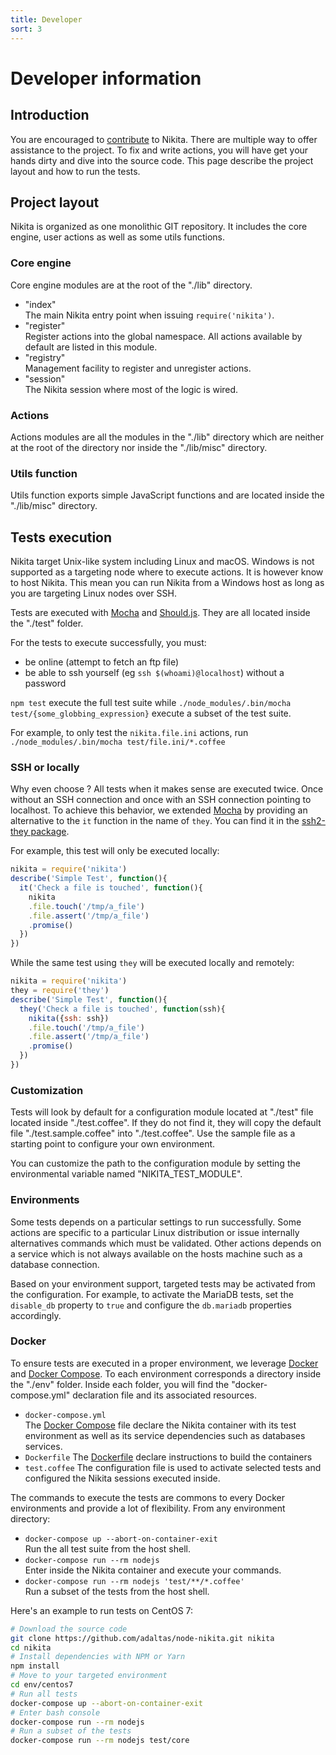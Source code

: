 ```yaml
---
title: Developer
sort: 3
---
```


# Developer information

## Introduction

You are encouraged to [contribute](/about/contribute/) to Nikita. There are multiple way to offer assistance to the project. To fix and write actions, you will have get your hands dirty and dive into the source code. This page describe the project layout and how to run the tests.

## Project layout

Nikita is organized as one monolithic GIT repository. It includes the core engine, user actions as well as some utils functions.

### Core engine

Core engine modules are at the root of the "./lib" directory.

* "index"   
  The main Nikita entry point when issuing `require('nikita')`.
* "register"   
  Register actions into the global namespace. All actions available by default are listed in this module.
* "registry"   
  Management facility to register and unregister actions.
* "session"   
  The Nikita session where most of the logic is wired.

### Actions

Actions modules are all the modules in the "./lib" directory which are neither at the root of the directory nor inside the "./lib/misc" directory.

### Utils function

Utils function exports simple JavaScript functions and are located inside the "./lib/misc" directory. 

## Tests execution

Nikita target Unix-like system including Linux and macOS. Windows is not supported as a targeting node where to execute actions. It is however know to host Nikita. This mean you can run Nikita from a Windows host as long as you are targeting Linux nodes over SSH.

Tests are executed with [Mocha](https://mochajs.org/) and [Should.js](https://shouldjs.github.io/). They are all located inside the "./test" folder.

For the tests to execute successfully, you must:   

*   be online (attempt to fetch an ftp file)
*   be able to ssh yourself (eg `ssh $(whoami)@localhost`) without a password

`npm test` execute the full test suite while `./node_modules/.bin/mocha test/{some_globbing_expression}` execute a subset of the test suite.

For example, to only test the `nikita.file.ini` actions, run `./node_modules/.bin/mocha test/file.ini/*.coffee`

### SSH or locally

Why even choose ? All tests when it makes sense are executed twice. Once without an SSH connection and once with an SSH connection pointing to localhost. To achieve this behavior, we extended [Mocha](https://mochajs.org/) by providing an alternative to the `it` function in the name of `they`. You can find it in the [ssh2-they package](https://github.com/adaltas/node-ssh2-they).

For example, this test will only be executed locally:

```js
nikita = require('nikita')
describe('Simple Test', function(){
  it('Check a file is touched', function(){
    nikita
    .file.touch('/tmp/a_file')
    .file.assert('/tmp/a_file')
    .promise()
  })
})
```

While the same test using `they` will be executed locally and remotely:

```js
nikita = require('nikita')
they = require('they')
describe('Simple Test', function(){
  they('Check a file is touched', function(ssh){
    nikita({ssh: ssh})
    .file.touch('/tmp/a_file')
    .file.assert('/tmp/a_file')
    .promise()
  })
})
```

### Customization

Tests will look by default for a configuration module located at "./test" file located inside "./test.coffee". If they do not find it, they will copy the default file "./test.sample.coffee" into "./test.coffee". Use the sample file as a starting point to configure your own environment.

You can customize the path to the configuration module by setting the environmental variable named "NIKITA\_TEST\_MODULE".

### Environments

Some tests depends on a particular settings to run successfully. Some actions are specific to a particular Linux distribution or issue internally alternatives commands which must be validated. Other actions depends on a service which is not always available on the hosts machine such as a database connection.

Based on your environment support, targeted tests may be activated from the configuration. For example, to activate the MariaDB tests, set the `disable_db` property to `true` and configure the `db.mariadb` properties accordingly.

### Docker

To ensure tests are executed in a proper environment, we leverage [Docker](https://docs.docker.com/) and [Docker Compose](https://docs.docker.com/compose/). To each environment corresponds a directory inside the "./env" folder. Inside each folder, you will find the "docker-compose.yml" declaration file and its associated resources.

- `docker-compose.yml`   
  The [Docker Compose](https://docs.docker.com/compose/) file declare the Nikita container with its test environment as well as its service dependencies such as databases services.
- `Dockerfile`
  The [Dockerfile](https://docs.docker.com/engine/reference/builder/) declare instructions to build the containers
- `test.coffee` 
   The configuration file is used to activate selected tests and configured the Nikita sessions executed inside.

The commands to execute the tests are commons to every Docker environments and provide a lot of flexibility. From any environment directory:

* `docker-compose up --abort-on-container-exit`   
  Run the all test suite from the host shell.
* `docker-compose run --rm nodejs`   
  Enter inside the Nikita container and execute your commands.
* `docker-compose run --rm nodejs 'test/**/*.coffee'`   
  Run a subset of the tests from the host shell.

Here's an example to run tests on CentOS 7:

```bash
# Download the source code
git clone https://github.com/adaltas/node-nikita.git nikita
cd nikita
# Install dependencies with NPM or Yarn
npm install
# Move to your targeted environment
cd env/centos7
# Run all tests
docker-compose up --abort-on-container-exit
# Enter bash console
docker-compose run --rm nodejs
# Run a subset of the tests
docker-compose run --rm nodejs test/core
```
